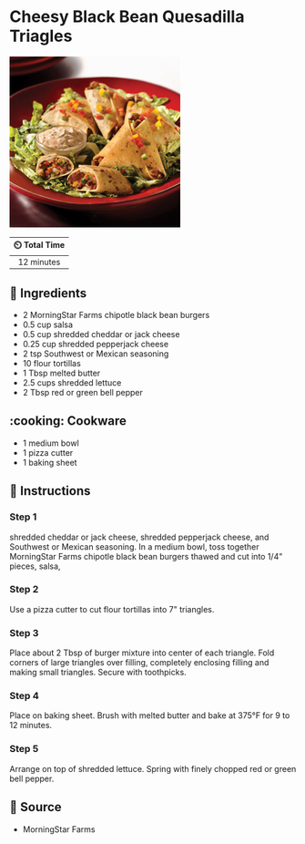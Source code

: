 # Cheesy Black Bean Quesadilla Triagles

![Cheesy Black Bean Quesadilla Triagles](../assets/images/cheesy-black-bean-quesadilla-triagles.jpg)

| :timer_clock: Total Time |
|:-----------------------: |
| 12 minutes |

## :salt: Ingredients

- 2 MorningStar Farms chipotle black bean burgers
- 0.5 cup salsa
- 0.5 cup shredded cheddar or jack cheese
- 0.25 cup shredded pepperjack cheese
- 2 tsp Southwest or Mexican seasoning
- 10 flour tortillas
- 1 Tbsp melted butter
- 2.5 cups shredded lettuce
- 2 Tbsp red or green bell pepper

## :cooking: Cookware

- 1 medium bowl
- 1 pizza cutter
- 1 baking sheet

## :pencil: Instructions

### Step 1

shredded cheddar or jack cheese, shredded pepperjack cheese, and Southwest or Mexican seasoning.
In a medium bowl, toss together MorningStar Farms chipotle black bean burgers thawed and cut into 1/4" pieces, salsa,

### Step 2

Use a pizza cutter to cut flour tortillas into 7" triangles.

### Step 3

Place about 2 Tbsp of burger mixture into center of each triangle. Fold corners of large triangles over filling,
completely enclosing filling and making small triangles. Secure with toothpicks.

### Step 4

Place on baking sheet. Brush with melted butter and bake at 375°F for 9 to 12 minutes.

### Step 5

Arrange on top of shredded lettuce. Spring with finely chopped red or green bell pepper.

## :link: Source

- MorningStar Farms
